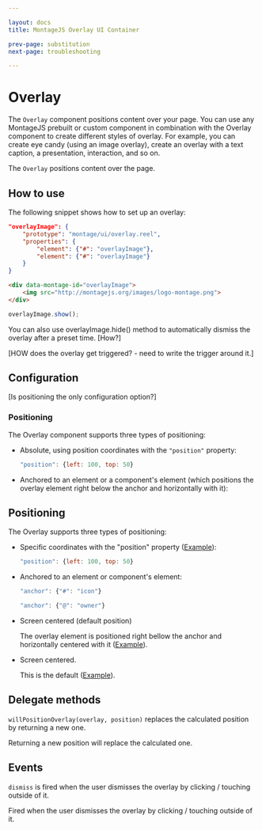 ```yaml
---

layout: docs
title: MontageJS Overlay UI Container

prev-page: substitution
next-page: troubleshooting

---
```


# Overlay

The `Overlay` component positions content over your page. You can use any MontageJS prebuilt or custom component in combination with the Overlay component to create different styles of overlay. For example, you can create eye candy (using an image overlay), create an overlay with a text caption, a presentation, interaction, and so on.

The `Overlay` positions content over the page.


## How to use
The following snippet shows how to set up an overlay:

```json
"overlayImage": {
    "prototype": "montage/ui/overlay.reel",
    "properties": {
        "element": {"#": "overlayImage"},
        "element": {"#": "overlayImage"}
    }
}
```

```html
<div data-montage-id="overlayImage">
    <img src="http://montagejs.org/images/logo-montage.png">
</div>
```

```js
overlayImage.show();
```

You can also use overlayImage.hide() method to automatically dismiss the overlay after a preset time. [How?]

[HOW does the overlay get triggered? - need to write the trigger around it.]


## Configuration
[Is positioning the only configuration option?]

### Positioning
The Overlay component supports three types of positioning:

- Absolute, using position coordinates with the `"position"` property:

    ```js
    "position": {left: 100, top: 50}
    ```

- Anchored to an element or a component's element (which positions the overlay element right below the anchor and horizontally with it):


## Positioning
The Overlay supports three types of positioning:

- Specific coordinates with the "position" property ([Example](https://gist.github.com/anonymous/6005026)):

    ```js
    "position": {left: 100, top: 50}
    ```


- Anchored to an element or component's element:

    ```js
    "anchor": {"#": "icon"}
    ```

    ```js
    "anchor": {"@": "owner"}
    ```

- Screen centered (default position)

    The overlay element is positioned right bellow the anchor and horizontally centered with it ([Example](https://gist.github.com/anonymous/6005017)).

- Screen centered.

    This is the default ([Example](https://gist.github.com/anonymous/6004971)).


## Delegate methods

`willPositionOverlay(overlay, position)` replaces the calculated position by returning a new one.

Returning a new position will replace the calculated one.


## Events

`dismiss` is fired when the user dismisses the overlay by clicking / touching outside of it.

Fired when the user dismisses the overlay by clicking / touching outside of it.
